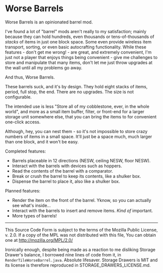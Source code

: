 Worse Barrels
=============

Worse Barrels is an opinionated barrel mod.

I've found a lot of "barrel" mods aren't really to my satisfaction; mainly because they can hold hundreds, even thousands or tens-of-thousands of *stacks* of items in just one block space. Some even provide wireless item transport, sorting, or even basic autocrafting functionality. While these features - don't get me wrong! - are great, and extremely convenient, I'm just not a player that enjoys things being convenient - give me challenges to store and manipulate that many items, don't let me just throw upgrades at the wall until all my problems go away.

And thus, Worse Barrels.

These barrels suck, and it's by design. They hold eight stacks of items, period, full stop, the end. There are no upgrades. The size is not configurable.

The intended use is less "Store all of my cobblestone, ever, in the whole world", and more as a small item buffer, filter, or front-end for a larger storage unit somewhere else, that you can bring the items to for convenient one-click access.

Although, hey, you can nest them - so it's not impossible to store crazy numbers of items in a small space. It'll just be a space much, much larger than one block, and it won't be easy.

Completed features:
* Barrels placeable in 12 directions (NESW, ceiling NESW, floor NESW).
* Interact with the barrels with devices such as hoppers.
* Read the contents of the barrel with a comparator.
* Break or crush the barrel to keep its contents, like a shulker box.
* Dispense the barrel to place it, also like a shulker box.

Planned features:
* Render the item on the front of the barrel. Yknow, so you can actually see what's inside...
* Interact with the barrels to insert and remove items. *Kind of* important.
* More types of barrels!

---

This Source Code Form is subject to the terms of the Mozilla Public License, v. 2.0. If a copy of the MPL was not distributed with this file, You can obtain one at http://mozilla.org/MPL/2.0/

Ironically enough, despite being made as a reaction to me disliking Storage Drawer's balance, I borrowed nine lines of code from it, in `RenderTileWorseBarrel.java`. Absolute lifesaver. Storage Drawers is MIT and its license is therefore reproduced in STORAGE_DRAWERS_LICENSE.md.